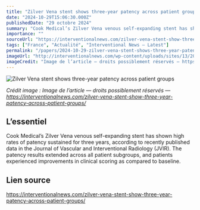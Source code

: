 ```yaml
---
title: "Zilver Vena stent shows three-year patency across patient groups"
date: "2024-10-29T15:06:30.000Z"
publishedDate: "29 octobre 2024"
summary: "Cook Medical’s Zilver Vena venous self-expanding stent has shown high rates of patency sustained for three years, according to recently published data in the Journal of Vascular and Interventional Radiology (JVIR). The patency results extended across all patient subgroups, and patients experienced improvements in clinical scoring as compared to baseline."
importance: ""
sourceUrl: "https://interventionalnews.com/zilver-vena-stent-show-three-year-patency-across-patient-groups/"
tags: ["France", "Actualité", "Interventional News — Latest"]
permalink: "/papers/2024-10-29-zilver-vena-stent-shows-three-year-patency-across-patient-groups"
imageUrl: "http://interventionalnews.com/wp-content/uploads/sites/13/2024/10/Zilver-Vena-branded-image.jpg"
imageCredit: "Image de l’article — droits possiblement réservés — https://interventionalnews.com/zilver-vena-stent-show-three-year-patency-across-patient-groups/"
---
```


![Zilver Vena stent shows three-year patency across patient groups](http://interventionalnews.com/wp-content/uploads/sites/13/2024/10/Zilver-Vena-branded-image.jpg)

*Crédit image : Image de l’article — droits possiblement réservés — https://interventionalnews.com/zilver-vena-stent-show-three-year-patency-across-patient-groups/*

## L’essentiel

Cook Medical’s Zilver Vena venous self-expanding stent has shown high rates of patency sustained for three years, according to recently published data in the Journal of Vascular and Interventional Radiology (JVIR). The patency results extended across all patient subgroups, and patients experienced improvements in clinical scoring as compared to baseline.

## Lien source

https://interventionalnews.com/zilver-vena-stent-show-three-year-patency-across-patient-groups/
